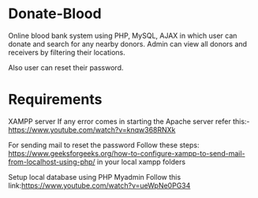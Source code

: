 # Donate-Blood
Online blood bank system using PHP, MySQL, AJAX in which user can donate and search for any nearby donors. Admin can view all donors and receivers by filtering their locations.

Also user can reset their password.

# Requirements

XAMPP server
If any error comes in starting the Apache server refer this:-https://www.youtube.com/watch?v=knqw368RNXk

For sending mail to reset the password 
Follow these steps: https://www.geeksforgeeks.org/how-to-configure-xampp-to-send-mail-from-localhost-using-php/ in your local xampp folders

Setup local database using PHP Myadmin
Follow this link:https://www.youtube.com/watch?v=ueWpNe0PG34
